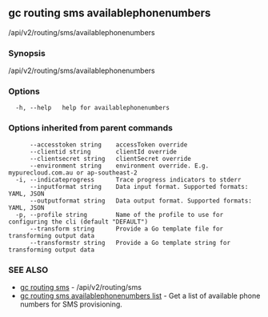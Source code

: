 ## gc routing sms availablephonenumbers

/api/v2/routing/sms/availablephonenumbers

### Synopsis

/api/v2/routing/sms/availablephonenumbers

### Options

```
  -h, --help   help for availablephonenumbers
```

### Options inherited from parent commands

```
      --accesstoken string    accessToken override
      --clientid string       clientId override
      --clientsecret string   clientSecret override
      --environment string    environment override. E.g. mypurecloud.com.au or ap-southeast-2
  -i, --indicateprogress      Trace progress indicators to stderr
      --inputformat string    Data input format. Supported formats: YAML, JSON
      --outputformat string   Data output format. Supported formats: YAML, JSON
  -p, --profile string        Name of the profile to use for configuring the cli (default "DEFAULT")
      --transform string      Provide a Go template file for transforming output data
      --transformstr string   Provide a Go template string for transforming output data
```

### SEE ALSO

* [gc routing sms](gc_routing_sms.html)	 - /api/v2/routing/sms
* [gc routing sms availablephonenumbers list](gc_routing_sms_availablephonenumbers_list.html)	 - Get a list of available phone numbers for SMS provisioning.


